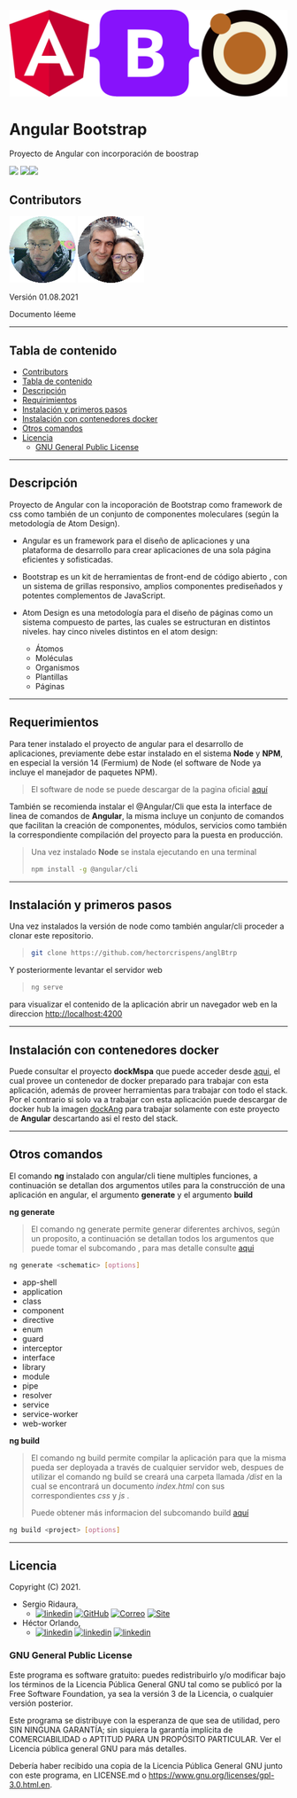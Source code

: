![](imag/head.png)





# Angular Bootstrap

Proyecto de Angular  con incorporación de boostrap

[![](https://img.shields.io/badge/angular-12.2.0-red?style=flat-square&logo=angular)](https://angular.io/) [![](https://img.shields.io/badge/bootstrap-5.1.0-green?style=flat-square&logo=bootstrap)](https://getbootstrap.com/)[![](https://img.shields.io/badge/node-14lts-success?style=flat-square&logo=node.js)](https://nodejs.org/en/about/releases/)



## Contributors

[![hector](imag/avatar-hector.svg)](https://www.linkedin.com/in/hector-orlando-25124a18a/)  [![sergio](imag/avatar-sergio.svg)](https://www.linkedin.com/in/sergio-ridaura/)



Versión 01.08.2021

Documento léeme

------



## Tabla de contenido

- [Contributors](#contributors)
- [Tabla de contenido](#tabla-de-contenido)
- [Descripción](#descripción)
- [Requirimientos](#requirimientos)
- [Instalación y primeros pasos](#instalación-y-primeros-pasos)
- [Instalación con contenedores docker](#instalación-con-contenedores-docker)
- [Otros comandos](#otros-comandos)
- [Licencia](#licencia)
  - [GNU General Public License](#gnu-general-public-license)

------



## Descripción

Proyecto de Angular con la incoporación de Bootstrap como framework de css como también de un conjunto de componentes moleculares (según la metodología de Atom Design).

- Angular es un framework para el diseño de aplicaciones y una plataforma de desarrollo para crear aplicaciones de una sola página eficientes y sofisticadas. 

- Bootstrap es un kit de herramientas de front-end de código abierto , con un sistema de grillas responsivo, amplios componentes prediseñados y potentes complementos de JavaScript. 
- Atom Design es una metodología para el diseño de páginas como un sistema compuesto de partes, las cuales se estructuran en distintos niveles. hay cinco niveles distintos en el atom design:
  - Átomos
  - Moléculas
  - Organismos
  - Plantillas
  - Páginas 

------



## Requerimientos

Para tener instalado el proyecto de angular para el desarrollo de aplicaciones, previamente debe estar instalado en el sistema **Node** y **NPM**, en especial la versión 14 (Fermium) de Node (el software de Node ya incluye el manejador de paquetes NPM).

> El software de node se puede descargar de la pagina oficial [aquí](https://nodejs.org/es/)



También se recomienda instalar el @Angular/Cli que esta la interface de linea de comandos de **Angular**, la misma incluye un conjunto de comandos que facilitan la creación de componentes, módulos, servicios como también la correspondiente compilación del proyecto para la puesta en producción.

> Una vez instalado **Node**  se instala ejecutando en una terminal
>
> ```sh
> npm install -g @angular/cli 
> ```
>
> 

------



## Instalación y primeros pasos

Una vez instalados la versión de node como también angular/cli proceder a clonar este repositorio.

> 
>
> ```bash
> git clone https://github.com/hectorcrispens/anglBtrp
> ```
>
> 

Y posteriormente levantar el servidor web

> 
>
> ```bash
> ng serve
> ```
>
> 

para visualizar el contenido de la aplicación abrir un navegador web en la direccion [http://localhost:4200](http://localhost:4200)

------



## Instalación con contenedores docker

Puede consultar el proyecto **dockMspa** que puede acceder desde [aqui](https://github.com/sergrida/dockMspa), el cual provee un contenedor de docker preparado para trabajar con esta aplicación, además de proveer herramientas para trabajar con todo el stack. Por el contrario si solo va a trabajar con esta aplicación puede descargar de docker hub la imagen [dockAng]() para trabajar solamente con este proyecto de **Angular** descartando asi el resto del stack.

------



## Otros comandos 

El comando **ng** instalado con angular/cli tiene multiples funciones, a continuación se detallan dos argumentos utiles para la construcción de una aplicación en angular, el argumento **generate** y el argumento **build**

**ng generate**

> El comando ng generate permite generar diferentes archivos, según un proposito, a continuación se detallan todos los argumentos que puede tomar el subcomando <schematic>, para mas detalle consulte [aqui](https://angular.io/cli/generate#ng-generate)

```bash
ng generate <schematic> [options]
```

<schematic>

- app-shell
- application
- class
- component
- directive
- enum
- guard
- interceptor
- interface
- library
- module
- pipe
- resolver
- service
- service-worker
- web-worker



**ng build**

> El comando ng build permite compilar la aplicación para que la misma pueda ser deployada a través de cualquier servidor web, despues de utilizar el comando ng build se creará una carpeta llamada */dist* en la cual se encontrará un documento *index.html* con sus correspondientes *css* y *js* .
>
> Puede obtener más informacion del subcomando build [aquí](https://angular.io/cli/build)

```bash
ng build <project> [options]
```

------



## Licencia

Copyright (C) 2021.

- Sergio Ridaura,
  - [![linkedin](https://img.shields.io/badge/LinkedIn--0a66c2?style=social&logo=linkedin)](https://www.linkedin.com/in/sergio-ridaura/) [![GitHub](https://img.shields.io/badge/GitHub--0a66c2?style=social&logo=GitHub)](https://github.com/sergrida) [![Correo](https://img.shields.io/badge/Info-info@sergioridaura.com-0a66c2?style=social&logo=Mail.Ru)](mailto:info@sergioridaura.com) [![Site](https://img.shields.io/badge/Site-https://sergioridaura.com-ff7139?style=social&logo=FirefoxBrowser)](https://sergioridaura.com) 
- Héctor Orlando,
  - [![linkedin](https://img.shields.io/badge/LinkedIn--0a66c2?style=social&logo=linkedin)](https://www.linkedin.com/in/hector-orlando-25124a18a/) [![linkedin](https://img.shields.io/badge/GitHub--0a66c2?style=social&logo=GitHub)](https://github.com/hectorcrispens) [![linkedin](https://img.shields.io/badge/Gmail--0a66c2?style=social&logo=Gmail)](mailto:hector.or.cr@gmail.com)



### GNU General Public License

Este programa es software gratuito: puedes redistribuirlo y/o  modificar bajo los términos de la Licencia Pública General GNU tal como  se publicó por la Free Software Foundation, ya sea la versión 3 de la  Licencia, o cualquier versión posterior.

Este programa se distribuye con la esperanza de que sea de utilidad,  pero SIN NINGUNA GARANTÍA; sin siquiera la garantía implícita de  COMERCIABILIDAD o APTITUD PARA UN PROPÓSITO PARTICULAR. Ver el Licencia  pública general GNU para más detalles.

Debería haber recibido una copia de la Licencia Pública General GNU junto con este programa, en LICENSE.md o https://www.gnu.org/licenses/gpl-3.0.html.en.
